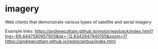# imagery
Web clients that demonstrate various types of satellite and aerial imagery

Example links:
https://andrewcottam.github.io/restor/wayback/index.html?lng=-69.4447580957905&lat=-12.8342947940155&zoom=17
https://andrewcottam.github.io/restor/airbus/index.html

